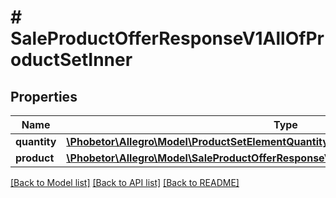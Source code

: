 # # SaleProductOfferResponseV1AllOfProductSetInner

## Properties

Name | Type | Description | Notes
------------ | ------------- | ------------- | -------------
**quantity** | [**\Phobetor\Allegro\Model\ProductSetElementQuantityQuantity**](ProductSetElementQuantityQuantity.md) |  | [optional]
**product** | [**\Phobetor\Allegro\Model\SaleProductOfferResponseV1AllOfProductSetInnerAllOfProduct**](SaleProductOfferResponseV1AllOfProductSetInnerAllOfProduct.md) |  | [optional]

[[Back to Model list]](../../README.md#models) [[Back to API list]](../../README.md#endpoints) [[Back to README]](../../README.md)
